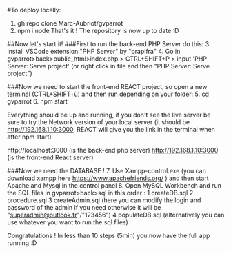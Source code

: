 #To deploy locally: 
1. gh repo clone Marc-Aubriot/gvparrot
2. npm i node
That's it ! The repository is now up to date :D

##Now let's start it!
###First to run the back-end PHP Server do this:
3. install VSCode extension "PHP Server" by "brapifra" 
4. Go in gvparrot>back>public_html>index.php > CTRL+SHIFT+P > input 'PHP Server: Serve project' (or right click in file and then "PHP Server: Serve project")

###Now we need to start the front-end REACT project, so open a new terminal (CTRL+SHIFT+ù) and then run depending on your folder:
5. cd gvparrot
6. npm start

Everything should be up and running, if you don't see the live server be sure to try the Network version of your local server
(it should be http://192.168.1.10:3000, REACT will give you the link in the terminal when after npm start)

http://localhost:3000 (is the back-end php server)
http://192.168.1.10:3000 (is the front-end React server)

###Now we need the DATABASE ! 
7. Use Xampp-control.exe (you can download xampp here https://www.apachefriends.org/ ) and then start Apache and Mysql in the control panel
8. Open MySQL Workbench and run the SQL files in gvparrot>back>sql in this order :
    1 createDB.sql
    2 procedure.sql
    3 createAdmin.sql (here you can modify the login and password of the admin if you need otherwise it will be "superadmin@outlook.fr"/"123456")
    4 populateDB.sql
(alternatively you can use whatever you want to run the sql files)

Congratulations !
In less than 10 steps (5min) you now have the full app running :D